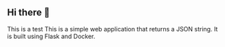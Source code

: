 ## Hi there 👋

This is a test
This is a simple web application that returns a JSON string. It is built using Flask and Docker.
